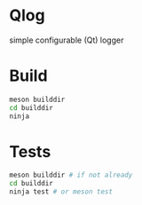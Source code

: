 # Qlog
simple configurable (Qt) logger 

# Build
```sh
meson builddir
cd builddir
ninja
```
# Tests
```sh
meson builddir # if not already
cd builddir
ninja test # or meson test
```
